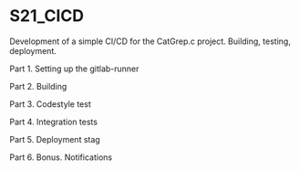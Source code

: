 # S21_CICD
Development of a simple CI/CD for the CatGrep.c project. Building, testing, deployment.

Part 1. Setting up the gitlab-runner

Part 2. Building

Part 3. Codestyle test

Part 4. Integration tests

Part 5. Deployment stag

Part 6. Bonus. Notifications
